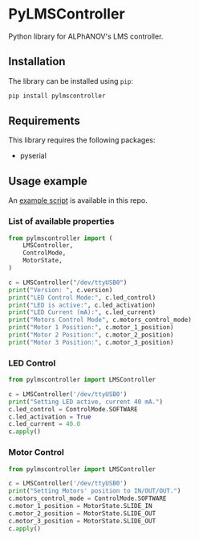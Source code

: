 # PyLMSController

Python library for ALPhANOV's LMS controller.

## Installation

The library can be installed using `pip`:

```sh
pip install pylmscontroller
```

## Requirements

This library requires the following packages:

- pyserial

## Usage example

An [example script](example.py) is available in this repo.

### List of available properties

```python
from pylmscontroller import (
    LMSController,
    ControlMode,
    MotorState,
)

c = LMSController("/dev/ttyUSB0")
print("Version: ", c.version)
print("LED Control Mode:", c.led_control)
print("LED is active:", c.led_activation)
print("LED Current (mA):", c.led_current)
print("Motors Control Mode", c.motors_control_mode)
print("Motor 1 Position:", c.motor_1_position)
print("Motor 2 Position:", c.motor_2_position)
print("Motor 3 Position:", c.motor_3_position)
```

### LED Control

```python
from pylmscontroller import LMSController

c = LMSController('/dev/ttyUSB0')
print("Setting LED active, current 40 mA.")
c.led_control = ControlMode.SOFTWARE
c.led_activation = True
c.led_current = 40.0
c.apply()
```

### Motor Control

```python
from pylmscontroller import LMSController

c = LMSController('/dev/ttyUSB0')
print("Setting Motors' position to IN/OUT/OUT.")
c.motors_control_mode = ControlMode.SOFTWARE
c.motor_1_position = MotorState.SLIDE_IN
c.motor_2_position = MotorState.SLIDE_OUT
c.motor_3_position = MotorState.SLIDE_OUT
c.apply()
```
